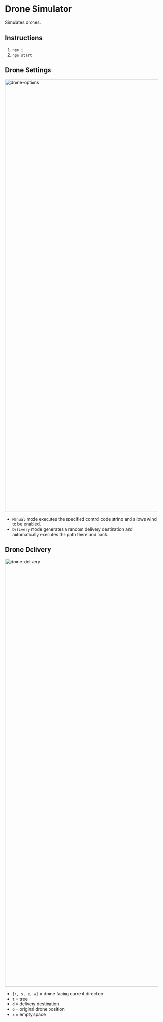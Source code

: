 # Drone Simulator
Simulates drones.

## Instructions
1. `npm i`
2. `npm start`
   
## Drone Settings
<img width="1419" alt="drone-options" src="https://github.com/user-attachments/assets/af238d4d-878d-43b4-b3e2-0aa88dec3f53">

* ```Manual``` mode executes the specified control code string and allows wind to be enabled. 
* ```Delivery``` mode generates a random delivery destination and automatically executes the path there and back.

## Drone Delivery
<img width="1404" alt="drone-delivery" src="https://github.com/user-attachments/assets/9bc2f019-e067-4cc5-8ebd-2c4f334cbe0b">

* ```[n, s, e, w]``` = drone facing current direction
* ```t``` = tree
* ```d``` = delivery destination
* ```o``` = original drone position
* ```x``` = empty space
